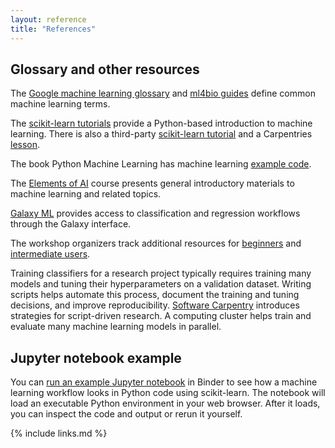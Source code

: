 ```yaml
---
layout: reference
title: "References"
---
```


## Glossary and other resources

The [Google machine learning glossary](https://developers.google.com/machine-learning/glossary) and [ml4bio guides](https://github.com/carpentries-incubator/ml4bio-workshop/tree/gh-pages/guide) define common machine learning terms.

The [scikit-learn tutorials](https://scikit-learn.org/stable/tutorial/index.html) provide a Python-based introduction to machine learning.
There is also a third-party [scikit-learn tutorial](https://github.com/jakevdp/sklearn_tutorial) and a Carpentries [lesson](https://carpentries-incubator.github.io/machine-learning-novice-sklearn/).

The book Python Machine Learning has machine learning [example code](https://github.com/rasbt/python-machine-learning-book-3rd-edition).

The [Elements of AI](https://course.elementsofai.com/) course presents general introductory materials to machine learning and related topics.

[Galaxy ML](https://galaxyproject.org/community/machine-learning/) provides access to classification and regression workflows through the Galaxy interface.

The workshop organizers track additional resources for [beginners](https://github.com/carpentries-incubator/ml4bio-workshop/issues/43) and [intermediate users](https://github.com/carpentries-incubator/ml4bio-workshop/issues/94).

Training classifiers for a research project typically requires training many models and tuning their hyperparameters on a validation dataset.
Writing scripts helps automate this process, document the training and tuning decisions, and improve reproducibility.
[Software Carpentry](https://software-carpentry.org/lessons/) introduces strategies for script-driven research.
A computing cluster helps train and evaluate many machine learning models in parallel.

## Jupyter notebook example

You can [run an example Jupyter notebook](https://mybinder.org/v2/gh/carpentries-incubator/ml4bio-workshop/gh-pages?filepath=illustration.ipynb) in Binder to see how a machine learning workflow looks in Python code using scikit-learn.
The notebook will load an executable Python environment in your web browser.
After it loads, you can inspect the code and output or rerun it yourself.

{% include links.md %}
